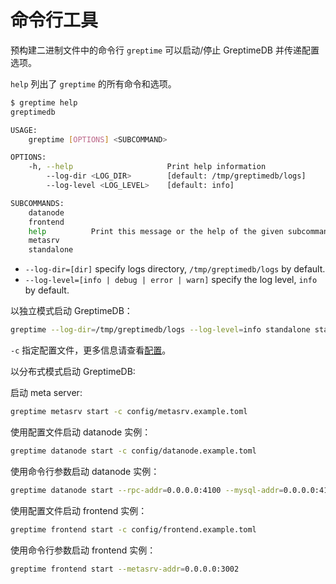 # 命令行工具

预构建二进制文件中的命令行 `greptime` 可以启动/停止 GreptimeDB 并传递配置选项。

`help` 列出了 `greptime` 的所有命令和选项。

```sh
$ greptime help
greptimedb

USAGE:
    greptime [OPTIONS] <SUBCOMMAND>

OPTIONS:
    -h, --help                     Print help information
        --log-dir <LOG_DIR>        [default: /tmp/greptimedb/logs]
        --log-level <LOG_LEVEL>    [default: info]

SUBCOMMANDS:
    datanode
    frontend
    help          Print this message or the help of the given subcommand(s)
    metasrv
    standalone
```

- `--log-dir=[dir]` specify logs directory, `/tmp/greptimedb/logs` by default.
- `--log-level=[info | debug | error | warn]` specify the log level, `info` by default.

以独立模式启动 GreptimeDB：

```sh
greptime --log-dir=/tmp/greptimedb/logs --log-level=info standalone start -c  config/standalone.example.toml
```

`-c` 指定配置文件，更多信息请查看[配置](/v0.4/user-guide/operations/configuration.md)。

以分布式模式启动 GreptimeDB:

启动 meta server:

```sh
greptime metasrv start -c config/metasrv.example.toml
```

使用配置文件启动 datanode 实例：

```sh
greptime datanode start -c config/datanode.example.toml
```

使用命令行参数启动 datanode 实例：

```sh
greptime datanode start --rpc-addr=0.0.0.0:4100 --mysql-addr=0.0.0.0:4102 --metasrv-addr=0.0.0.0:3002 --node-id=1
```

使用配置文件启动 frontend 实例：

```sh
greptime frontend start -c config/frontend.example.toml
```

使用命令行参数启动 frontend 实例：

```sh
greptime frontend start --metasrv-addr=0.0.0.0:3002
```
